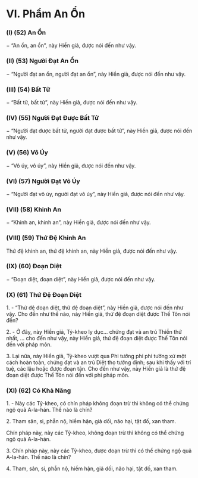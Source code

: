 # VI. Phẩm An Ổn

### (I) (52) An Ổn

− “An ổn, an ổn”, này Hiền giả, được nói đến như vậy.

### (II) (53) Người Ðạt An Ổn

− “Người đạt an ổn, người đạt an ổn”, này Hiền giả, được nói đến như vậy.

### (III) (54) Bất Tử
− “Bất tử, bất tử”, này Hiền giả, được nói đến như vậy.

### (IV) (55) Người Ðạt Ðược Bất Tử

− “Người đạt được bất tử, người đạt được bất tử”, này Hiền giả, được nói đến như vậy.

### (V) (56) Vô Úy

− “Vô úy, vô úy”, này Hiền giả, được nói đến như vậy.

### (VI) (57) Người Ðạt Vô Úy

− “Người đạt vô úy, người đạt vô úy”, này Hiền giả, được nói đến như vậy.

### (VII) (58) Khinh An

− “Khinh an, khinh an”, này Hiền giả, được nói đến như vậy.

### (VIII) (59) Thứ Ðệ Khinh An

Thứ đệ khinh an, thứ đệ khinh an, này Hiền giả, được nói đến như vậy.

### (IX) (60) Ðoạn Diệt

− “Ðoạn diệt, đoạn diệt”, này Hiền giả, được nói đến như vậy.

### (X) (61) Thứ Ðệ Ðoạn Diệt

<!--pg-->
1\. - “Thứ đệ đoạn diệt, thứ đệ đoạn diệt”, này Hiền giả, được nói đến như vậy. Cho đến như thế nào, này
Hiền giả, thứ đệ đoạn diệt được Thế Tôn nói đến?

<!--pg-->
2\. - Ở đây, này Hiền giả, Tỷ-kheo ly dục... chứng đạt và an trú Thiền thứ nhất, ... cho đến như vậy, này
Hiền giả, thứ đệ đoạn diệt được Thế Tôn nói đến với pháp môn.

<!--pg-->
3\. Lại nữa, này Hiền giả, Tỷ-kheo vượt qua Phi tưởng phi phi tưởng xứ một cách hoàn toàn, chứng đạt
và an trú Diệt thọ tưởng định; sau khi thấy với trí tuệ, các lậu hoặc được đoạn tận. Cho đến như vậy, này
Hiền giả là thứ đệ đoạn diệt được Thế Tôn nói đến với phi pháp môn.

### (XI) (62) Có Khả Năng

<!--pg-->
1\. - Này các Tỷ-kheo, có chín pháp không đoạn trừ thì không có thể chứng ngộ quả A-la-hán. Thế nào là
chín?

<!--pg-->
2\. Tham sân, si, phẫn nộ, hiềm hận, giả dối, não hại, tật đố, xan tham.

Chín pháp này, này các Tỷ-kheo, không đoạn trừ thì không có thể chứng ngộ quả A-la-hán.

<!--pg-->
3\. Chín pháp này, này các Tỷ-kheo, được đoạn trừ thì có thể chứng ngộ quả A-la-hán. Thế nào là chín?

<!--pg-->
4\. Tham, sân, si, phẫn nộ, hiềm hận, giả dối, não hại, tật đố, xan tham.

